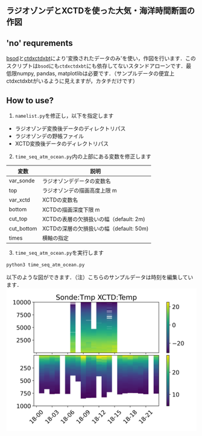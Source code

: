 ## ラジオゾンデとXCTDを使った大気・海洋時間断面の作図

## 'no' requrements
[bsod](https://github.com/sotomita/bsod.git)と[ctdxctdxbt](https://github.com/sotomita/ctdxctdxbt.git)により'変換されたデータのみ'を使い，作図を行います．このスクリプトは`bsod`にも`ctdxctdxbt`にも依存してないスタンドアローンです．最低限numpy, pandas, matplotlibは必要です．（サンプルデータの便宜上ctdxctdxbtがいるように見えますが，カタチだけです）

## How to use?
1. `namelist.py`を修正し，以下を指定します

- ラジオゾンデ変換後データのディレクトリパス
- ラジオゾンデの野帳ファイル
- XCTD変換後データのディレクトリパス


2. `time_seq_atm_ocean.py`内の上部にある変数を修正します

| 変数       | 説明                                                      | 
| ---------- | --------------------------------------------------------- | 
| var_sonde  | ラジオゾンデデータの変数名                                | 
| top        | ラジオゾンデの描画高度上限 m                              | 
| var_xctd   | XCTDの変数名                                              | 
| bottom     | XCTDの描画深度下限 m                                      | 
| cut_top    | XCTDの表層の欠損扱いの幅（default: 2m)  | 
| cut_bottom | XCTDの深層の欠損扱いの幅（default: 50m) | 
| times      | 横軸の指定 |

3. `time_seq_atm_ocean.py`を実行します

```bash
python3 time_seq_atm_ocean.py
```
以下のような図ができます．（注）こちらのサンプルデータは時刻を編集しています．
![sample_image](https://github.com/kasugab3621/time_seq_atm_ocean/blob/main/fig/time_seq_atm_ocean/Tmp_Temp.png)

